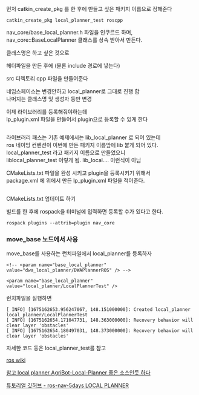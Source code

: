 
먼저 catkin_create_pkg 를 한 후에  만들고 싶은 패키지 이름으로 정해준다  
```
catkin_create_pkg local_planner_test roscpp
```

nav_core/base_local_planner.h 파일을 인쿠르드 하며, nav_core::BaseLocalPlanner 클래스를 상속 받아서 만든다.  

클래스명은 하고 싶은 것으로 

헤더파일을 만든 후에 (물론 include 경로에 넣는다)

src 디렉토리 cpp 파일을 만들어준다  

네임스페이스는 변경안하고 local_planner로 그대로 진행 함   
나머지는 클래스명 및 생성자 등만 변경   


이제 라이브러리를 등록해줘야하는데   
lp_plugin.xml 파일을 만들어서 plugin으로 등록할 수 있게 한다   

```

```

라이브러리 패스는 기존 예제에서는 lib_local_planner 로 되어 있는데   
ros 네이밍 컨벤션이 이번에 만든 패키지 이름앞에 lib 붙게 되어 있다. local_planner_test 라고 패키지 이름으로 만들었으니  
liblocal_planner_test 이렇게 됨. lib_local.... 이런식이 아님  


CMakeLists.txt 파일을 완성 시키고 plugin을 등록시키기 위해서  
package.xml 에 위에서 만든 lp_plugin.xml 파일을 적어준다.  

```
```


CMakeLists.txt  업데이트 하기  

빌드를 한 후에 rospack을 터미널에 입력하면 등록할 수가 있다고 한다.  
```
rospack plugins --attrib=plugin nav_core
```


### move_base 노드에서 사용
move_base를 사용하는 런치파일에서 local_planner를 등록하자   

```
<!-- <param name="base_local_planner" value="dwa_local_planner/DWAPlannerROS" /> -->

<param name="base_local_planner" value="local_planner/LocalPlannerTest" />
```


런치파일을 실행하면  
```
[ INFO] [1675162653.956247067, 148.151000000]: Created local_planner local_planner/LocalPlannerTest
[ INFO] [1675162654.171047731, 148.363000000]: Recovery behavior will clear layer 'obstacles'
[ INFO] [1675162654.180497031, 148.373000000]: Recovery behavior will clear layer 'obstacles'

```

자세한 코드 등은 local_planner_test를 참고   


[ros wiki](http://wiki.ros.org/navigation/Tutorials/Writing%20a%20Local%20Path%20Planner%20As%20Plugin%20in%20ROS)


[참고 local planner AgriBot-Local-Planner 좋은 소스인듯 하다](https://github.com/alirezaahmadi/AgriBot-Local-Planner)

[튜토리얼 깃허브 - ros-nav-5days LOCAL PLANNER](https://github.com/rwbot/ros-nav-5days/blob/master/LOCAL%20PLANNER.md)

